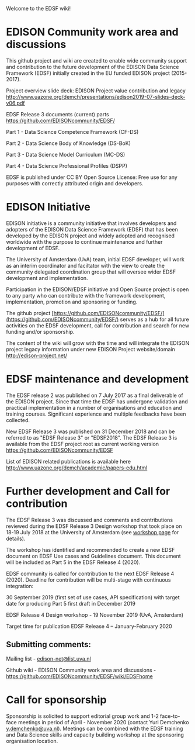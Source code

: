 Welcome to the EDSF wiki!

# EDISON Community work area and discussions

This github project and wiki are created to enable wide community support and contribution to the future development of the EDISON Data Science Framework (EDSF) initially created in the EU funded EDISON project (2015-2017).

Project overview slide deck: EDISON Project value contribution and legacy http://www.uazone.org/demch/presentations/edison2019-07-slides-deck-v06.pdf

EDSF Release 3 documents (current) parts https://github.com/EDISONcommunity/EDSF/ 

Part 1 - Data Science Competence Framework (CF-DS) 

Part 2 - Data Science Body of Knowledge (DS-BoK)

Part 3 - Data Science Model Curriculum (MC-DS) 

Part 4 - Data Science Professional Profiles (DSPP)

EDSF is published under CC BY Open Source License: Free use for any purposes with correctly attributed origin and developers.  

# EDISON Initiative

EDISON initiative is a community initiative that involves developers and adopters of the EDISON Data Science Framework (EDSF) that has been developed by the EDISON project and widely adopted and recognised worldwide with the purpose to continue maintenance and further development of EDSF.

The University of Amsterdam (UvA) team, initial EDSF developer, will work as an interim coordinator and faciltator with the view to create the community delegated coordination group that will oversee wider EDSF development and implementation.

Participation in the EDISON/EDSF initiative and Open Source project is open to any party who can contribute with the framework development, implementation, promotion and sponsoring or funding.

The github project [https://github.com/EDISONcommunity/EDSF/](https://github.com/EDISONcommunity/EDSF/) serves as a hub for all future activities on the EDSF development, call for contribution and search for new funding and/or sponsorship.

The content of the wiki will grow with the time and will integrate the EDISON project legacy information under new EDISON Project website/domain http://edison-project.net/

# EDSF maintenance and development

The EDSF release 2 was published on 7 July 2017 as a final deliverable of the EDISON project. Since that time the EDSF has undergone validation and practical implementation in a number of organisations and education and training courses. Significant experience and multiple feedbacks have been collected.

New EDSF Release 3 was published on 31 December 2018 and can be referred to as "EDSF Release 3" or "EDSF2018".
The EDSF Release 3 is available from the EDSF project root as current working version https://github.com/EDISONcommunity/EDSF

List of EDISON related publications is available here http://www.uazone.org/demch/academic/papers-edu.html

# Further development and Call for contribution 

The EDSF Release 3 was discussed and comments and contributions reviewed during the EDSF Release 3 Design workshop that took place on 18-19 July 2018 at the University of Amsterdam (see [workshop page](https://github.com/EDISONcommunity/EDSF/wiki/(1)-EDSF-Release-3-Design-Workshop-18-19-July-2018-(UvA)) for details).

The workshop has identified and recommended to create a new EDSF document on EDSF Use cases and Guidelines document. This document will be included as Part 5 in the EDSF Release 4 (2020).

EDSF community is called for contribution to the next EDSF Release 4 (2020). Deadline for contribution will be multi-stage with continuous integration:

30 September 2019 (first set of use cases, API specification) with target date for producing Part 5 first draft in December 2019

EDSF Release 4 Design workshop - 19 November 2019 (UvA, Amsterdam)

Target time for publication EDSF Release 4 – January-February 2020


## Submitting comments:

Mailing list - edison-net@list.uva.nl 

Github wiki - EDISON Community work area and discussions - https://github.com/EDISONcommunity/EDSF/wiki/EDSFhome 

# Call for sponsorship 

Sponsorship is solicited to support editorial group work and 1-2 face-to-face meetings in period of April - November 2020 (contact Yuri Demchenko y.demchenko@uva.nl). 
Meetings can be combined with the EDSF training and Data Science skills and capacity building workshop at the sponsoring organisation location.
